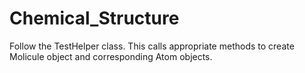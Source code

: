 # Chemical_Structure
Follow the TestHelper class. 
This calls appropriate methods to create Molicule object and corresponding Atom objects. 
